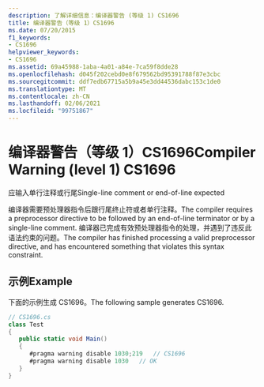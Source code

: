 ```yaml
---
description: 了解详细信息：编译器警告 (等级 1) CS1696
title: 编译器警告（等级 1）CS1696
ms.date: 07/20/2015
f1_keywords:
- CS1696
helpviewer_keywords:
- CS1696
ms.assetid: 69a45988-1aba-4a01-a84e-7ca59f8dde28
ms.openlocfilehash: d045f202cebd0e8f679562bd95391788f87e3cbc
ms.sourcegitcommit: ddf7edb67715a5b9a45e3dd44536dabc153c1de0
ms.translationtype: MT
ms.contentlocale: zh-CN
ms.lasthandoff: 02/06/2021
ms.locfileid: "99751867"
---
```

# <a name="compiler-warning-level-1-cs1696"></a><span data-ttu-id="cab96-103">编译器警告（等级 1）CS1696</span><span class="sxs-lookup"><span data-stu-id="cab96-103">Compiler Warning (level 1) CS1696</span></span>

<span data-ttu-id="cab96-104">应输入单行注释或行尾</span><span class="sxs-lookup"><span data-stu-id="cab96-104">Single-line comment or end-of-line expected</span></span>  
  
 <span data-ttu-id="cab96-105">编译器需要预处理器指令后跟行尾终止符或者单行注释。</span><span class="sxs-lookup"><span data-stu-id="cab96-105">The compiler requires a preprocessor directive to be followed by an end-of-line terminator or by a single-line comment.</span></span> <span data-ttu-id="cab96-106">编译器已完成有效预处理器指令的处理，并遇到了违反此语法约束的问题。</span><span class="sxs-lookup"><span data-stu-id="cab96-106">The compiler has finished processing a valid preprocessor directive, and has encountered something that violates this syntax constraint.</span></span>  
  
## <a name="example"></a><span data-ttu-id="cab96-107">示例</span><span class="sxs-lookup"><span data-stu-id="cab96-107">Example</span></span>  

 <span data-ttu-id="cab96-108">下面的示例生成 CS1696。</span><span class="sxs-lookup"><span data-stu-id="cab96-108">The following sample generates CS1696.</span></span>  
  
```csharp  
// CS1696.cs  
class Test  
{  
   public static void Main()  
   {  
      #pragma warning disable 1030;219   // CS1696  
      #pragma warning disable 1030   // OK  
   }  
}  
```
